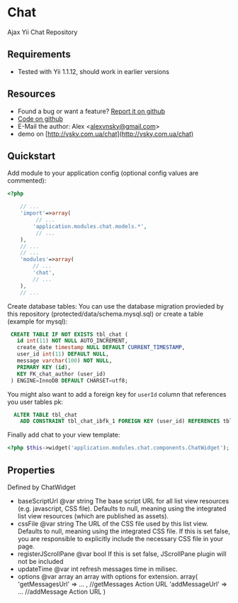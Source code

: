 Chat
===========

Ajax Yii Chat Repository


Requirements
------------

* Tested with Yii 1.1.12, should work in earlier versions

Resources
---------

* Found a bug or want a feature? [Report it on github](https://github.com/alexvnsky/idntesttask/issues)
* [Code on github](https://github.com/alexvnsky/idntesttask)
* E-Mail the author: Alex <[alexvnsky@gmail.com](mailto:alexvnsky@gmail.com)>
* demo on [http://vsky.com.ua/chat](http://vsky.com.ua/chat)

Quickstart
----------

Add module to your application config (optional config values are commented):

~~~php
<?php

    // ...
    'import'=>array(
		 // ...
        'application.modules.chat.models.*',
         // ...
	),
    // ...
    // ...
    'modules'=>array(
        // ...
        'chat',
        // ...
    ),
    // ...
~~~

Create database tables:
You can use the database migration provieded by this repository (protected/data/schema.mysql.sql) or create a table (example for mysql):

~~~sql
 CREATE TABLE IF NOT EXISTS tbl_chat (
   id int(11) NOT NULL AUTO_INCREMENT,
   create_date timestamp NULL DEFAULT CURRENT_TIMESTAMP,
   user_id int(11) DEFAULT NULL,
   message varchar(100) NOT NULL,
   PRIMARY KEY (id),
   KEY FK_chat_author (user_id)
 ) ENGINE=InnoDB DEFAULT CHARSET=utf8;
~~~
You might also want to add a foreign key for `userId` column that references you user tables pk:

~~~sql
  ALTER TABLE tbl_chat
    ADD CONSTRAINT tbl_chat_ibfk_1 FOREIGN KEY (user_id) REFERENCES tbl_user (id) ON DELETE CASCADE ON UPDATE RESTRICT;
~~~

Finally add chat to your view template:

~~~php
<?php $this->widget('application.modules.chat.components.ChatWidget'); ?>
~~~

Properties
----------

Defined by ChatWidget
* baseScriptUrl
    @var string
    The base script URL for all list view resources (e.g. javascript, CSS file).
    Defaults to null, meaning using the integrated list view resources (which are published as assets).
* cssFile
    @var string
    The URL of the CSS file used by this list view. Defaults to null, meaning using the integrated
    CSS file. If this is set false, you are responsible to explicitly include the necessary CSS file in your page.
* registerJScrollPane
    @var bool
    If this is set false, JScrollPane plugin will not be included
* updateTime
    @var int
    refresh messages time in milisec.
* options
    @var array
    an array with options for extension.
    array(
        'getMessagesUrl' => ... , //getMessages Action URL
        'addMessageUrl' =>  ... //addMessage Action URL
    )
